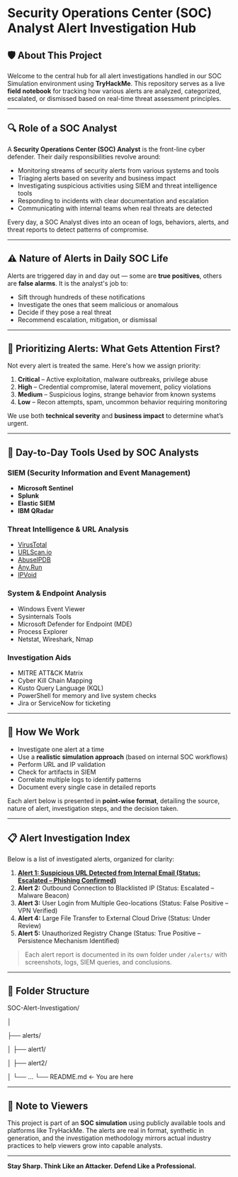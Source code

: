 # Security Operations Center (SOC) Analyst Alert Investigation Hub

## 🛡️ About This Project

Welcome to the central hub for all alert investigations handled in our SOC Simulation environment using **TryHackMe**. This repository serves as a live **field notebook** for tracking how various alerts are analyzed, categorized, escalated, or dismissed based on real-time threat assessment principles.

---

## 🔍 Role of a SOC Analyst

A **Security Operations Center (SOC) Analyst** is the front-line cyber defender. Their daily responsibilities revolve around:

- Monitoring streams of security alerts from various systems and tools
- Triaging alerts based on severity and business impact
- Investigating suspicious activities using SIEM and threat intelligence tools
- Responding to incidents with clear documentation and escalation
- Communicating with internal teams when real threats are detected

Every day, a SOC Analyst dives into an ocean of logs, behaviors, alerts, and threat reports to detect patterns of compromise.

---

## ⚠️ Nature of Alerts in Daily SOC Life

Alerts are triggered day in and day out — some are **true positives**, others are **false alarms**. It is the analyst's job to:

- Sift through hundreds of these notifications
- Investigate the ones that seem malicious or anomalous
- Decide if they pose a real threat
- Recommend escalation, mitigation, or dismissal

---

## 🚨 Prioritizing Alerts: What Gets Attention First?

Not every alert is treated the same. Here's how we assign priority:

1. **Critical** – Active exploitation, malware outbreaks, privilege abuse
2. **High** – Credential compromise, lateral movement, policy violations
3. **Medium** – Suspicious logins, strange behavior from known systems
4. **Low** – Recon attempts, spam, uncommon behavior requiring monitoring

We use both **technical severity** and **business impact** to determine what’s urgent.

---

## 🧰 Day-to-Day Tools Used by SOC Analysts

### SIEM (Security Information and Event Management)
- **Microsoft Sentinel**
- **Splunk**
- **Elastic SIEM**
- **IBM QRadar**

### Threat Intelligence & URL Analysis
- [VirusTotal](https://www.virustotal.com)
- [URLScan.io](https://urlscan.io)
- [AbuseIPDB](https://www.abuseipdb.com)
- [Any.Run](https://any.run)
- [IPVoid](https://www.ipvoid.com)

### System & Endpoint Analysis
- Windows Event Viewer
- Sysinternals Tools
- Microsoft Defender for Endpoint (MDE)
- Process Explorer
- Netstat, Wireshark, Nmap

### Investigation Aids
- MITRE ATT&CK Matrix
- Cyber Kill Chain Mapping
- Kusto Query Language (KQL)
- PowerShell for memory and live system checks
- Jira or ServiceNow for ticketing

---

## 🧠 How We Work

- Investigate one alert at a time
- Use a **realistic simulation approach** (based on internal SOC workflows)
- Perform URL and IP validation
- Check for artifacts in SIEM
- Correlate multiple logs to identify patterns
- Document every single case in detailed reports

Each alert below is presented in **point-wise format**, detailing the source, nature of alert, investigation steps, and the decision taken.

---

## 📋 Alert Investigation Index

Below is a list of investigated alerts, organized for clarity:

1. **[Alert 1: Suspicious URL Detected from Internal Email (Status: Escalated – Phishing Confirmed)](https://github.com/Bharathkasyap/SOC_Simulations_Case_Reports/blob/main/src/Alert1/Alert1%3AAccess_to_Blacklisted_External_URL_Blocked_by_Firewall.md)**
2. **Alert 2:** Outbound Connection to Blacklisted IP (Status: Escalated – Malware Beacon)
3. **Alert 3:** User Login from Multiple Geo-locations (Status: False Positive – VPN Verified)
4. **Alert 4:** Large File Transfer to External Cloud Drive (Status: Under Review)
5. **Alert 5:** Unauthorized Registry Change (Status: True Positive – Persistence Mechanism Identified)

> Each alert report is documented in its own folder under `/alerts/` with screenshots, logs, SIEM queries, and conclusions.

---

## 📂 Folder Structure

SOC-Alert-Investigation/

│

├── alerts/

│ ├── alert1/

│ ├── alert2/

│ └── ...
└── README.md ← You are here



---

## 📢 Note to Viewers

This project is part of an **SOC simulation** using publicly available tools and platforms like TryHackMe. The alerts are real in format, synthetic in generation, and the investigation methodology mirrors actual industry practices to help viewers grow into capable analysts.

---

**Stay Sharp. Think Like an Attacker. Defend Like a Professional.**

